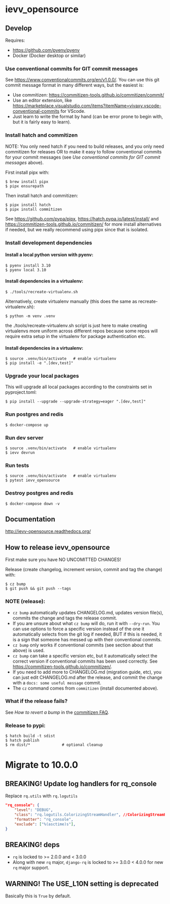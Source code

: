 # ievv_opensource

## Develop
Requires:
- https://github.com/pyenv/pyenv
- Docker (Docker desktop or similar)


### Use conventional commits for GIT commit messages
See https://www.conventionalcommits.org/en/v1.0.0/.
You can use this git commit message format in many different ways, but the easiest is:

- Use commitizen: https://commitizen-tools.github.io/commitizen/commit/
- Use an editor extension, like https://marketplace.visualstudio.com/items?itemName=vivaxy.vscode-conventional-commits for VScode.
- Just learn to write the format by hand (can be error prone to begin with, but it is fairly easy to learn).


### Install hatch and commitizen
NOTE: You only need hatch if you need to build releases, and you
only need commitizen for releases OR to make it easy to follow
conventional commits for your commit messages
(see _Use conventional commits for GIT commit messages_ above).

First install pipx with:
```
$ brew install pipx
$ pipx ensurepath
```

Then install hatch and commitizen:
```
$ pipx install hatch 
$ pipx install commitizen
```

See https://github.com/pypa/pipx, https://hatch.pypa.io/latest/install/
and https://commitizen-tools.github.io/commitizen/ for more install alternatives if
needed, but we really recommend using pipx since that is isolated.


### Install development dependencies

#### Install a local python version with pyenv:
```
$ pyenv install 3.10
$ pyenv local 3.10
```

#### Install dependencies in a virtualenv:
```
$ ./tools/recreate-virtualenv.sh
```

Alternatively, create virtualenv manually (this does the same as recreate-virtualenv.sh):
```
$ python -m venv .venv
```
the ./tools/recreate-virtualenv.sh script is just here to make creating virtualenvs more uniform
across different repos because some repos will require extra setup in the virtualenv
for package authentication etc.

#### Install dependencies in a virtualenv:
```
$ source .venv/bin/activate   # enable virtualenv
$ pip install -e ".[dev,test]"
```

### Upgrade your local packages
This will upgrade all local packages according to the constraints
set in pyproject.toml:
```
$ pip install --upgrade --upgrade-strategy=eager ".[dev,test]"
```

### Run postgres and redis
```
$ docker-compose up
```

### Run dev server
```
$ source .venv/bin/activate   # enable virtualenv
$ ievv devrun
```

### Run tests
```
$ source .venv/bin/activate   # enable virtualenv
$ pytest ievv_opensource
```


### Destroy postgres and redis
```
$ docker-compose down -v
```


## Documentation
http://ievv-opensource.readthedocs.org/


## How to release ievv_opensource
First make sure you have NO UNCOMITTED CHANGES!

Release (create changelog, increment version, commit and tag the change) with:
```
$ cz bump
$ git push && git push --tags
```

### NOTE (release):
- `cz bump` automatically updates CHANGELOG.md, updates version file(s), commits the change and tags the release commit.
- If you are unsure about what `cz bump` will do, run it with `--dry-run`. You can use
  options to force a specific version instead of the one it automatically selects
  from the git log if needed, BUT if this is needed, it is a sign that someone has messed
  up with their conventional commits.
- ``cz bump`` only works if conventional commits (see section about that above) is used.
- ``cz bump`` can take a specific version etc, but it automatically select the correct version
  if conventional commits has been used correctly. See https://commitizen-tools.github.io/commitizen/.
- If you need to add more to CHANGELOG.md (migration guide, etc), you can just edit
  CHANGELOG.md after the release, and commit the change with a `docs: some useful message`
  commit.
- The ``cz`` command comes from ``commitizen`` (install documented above).

### What if the release fails?
See _How to revert a bump_ in the [commitizen FAQ](https://commitizen-tools.github.io/commitizen/faq/#how-to-revert-a-bump).

### Release to pypi:
```
$ hatch build -t sdist
$ hatch publish
$ rm dist/*              # optional cleanup
```


# Migrate to 10.0.0

## BREAKING! Update log handlers for rq_console
Replace `rq.utils` with `rq.logutils`
```json
"rq_console": {
    "level": "DEBUG",
    "class": "rq.logutils.ColorizingStreamHandler", //ColorizingStreamHandler is no longer in rq.utils, but in rq.logutils
    "formatter": "rq_console",
    "exclude": ["%(asctime)s"],
}
```

## BREAKING! deps
- `rq` is locked to >= 2.0.0 and < 3.0.0
- Along with new `rq` major, `django-rq` is locked to >= 3.0.0 < 4.0.0 for new `rq` major support.

## WARNING! The USE_L10N setting is deprecated
Basically this is `True` by default.
